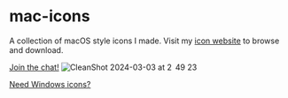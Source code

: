 # mac-icons
A collection of macOS style icons I made. Visit my [icon website](https://sameerasw.github.io/icons/macos.html) to browse and download.

[Join the chat!](https://t.me/tidwib)
![CleanShot 2024-03-03 at 2  49 23](https://github.com/sameerasw/mac-icons/assets/68902530/f7084cc8-964e-44da-805b-4d81ffc8316b)


[Need Windows icons?](https://github.com/sameerasw/folder-icons)
